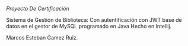 *Proyecto De Certificación*

Sistema de Gestión de Biblioteca:
Con autentificación con JWT
base de datos en el gestor de MySQL
programado en Java
Hecho en Intellij.

Marcos Esteban Gamez Ruiz.
